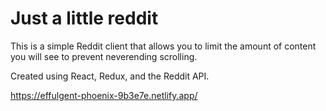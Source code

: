 # Just a little reddit

This is a simple Reddit client that allows you to limit the amount of content you will see to prevent neverending scrolling.

Created using React, Redux, and the Reddit API.

https://effulgent-phoenix-9b3e7e.netlify.app/
